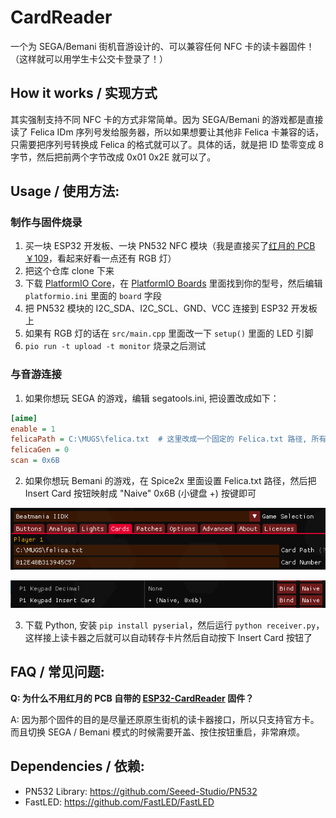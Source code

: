 # CardReader

一个为 SEGA/Bemani 街机音游设计的、可以兼容任何 NFC 卡的读卡器固件！（这样就可以用学生卡公交卡登录了！）

## How it works / 实现方式

其实强制支持不同 NFC 卡的方式非常简单。因为 SEGA/Bemani 的游戏都是直接读了 Felica IDm 序列号发给服务器，所以如果想要让其他非 Felica 卡兼容的话，只需要把序列号转换成 Felica 的格式就可以了。具体的话，就是把 ID 垫零变成 8 字节，然后把前两个字节改成 0x01 0x2E 就可以了。

## Usage / 使用方法:

### 制作与固件烧录

1. 买一块 ESP32 开发板、一块 PN532 NFC 模块（我是直接买了[红月的 PCB ￥109](https://m.tb.cn/h.5RS0tuc?tk=jL1vW2UxDH3)，看起来好看一点还有 RGB 灯）
2. 把这个仓库 clone 下来
3. 下载 [PlatformIO Core](https://platformio.org/)，在 [PlatformIO Boards](https://docs.platformio.org/en/latest/boards/espressif32) 里面找到你的型号，然后编辑 `platformio.ini` 里面的 `board` 字段
4. 把 PN532 模块的 I2C_SDA、I2C_SCL、GND、VCC 连接到 ESP32 开发板上
5. 如果有 RGB 灯的话在 `src/main.cpp` 里面改一下 `setup()` 里面的 LED 引脚
6. `pio run -t upload -t monitor` 烧录之后测试

### 与音游连接

1. 如果你想玩 SEGA 的游戏，编辑 segatools.ini, 把设置改成如下：

```ini
[aime]
enable = 1
felicaPath = C:\MUGS\felica.txt  # 这里改成一个固定的 Felica.txt 路径, 所有游戏共享
felicaGen = 0
scan = 0x6B
```

2. 如果你想玩 Bemani 的游戏，在 Spice2x 里面设置 Felica.txt 路径，然后把 Insert Card 按钮映射成 "Naive" 0x6B (小键盘 +) 按键即可

![](docs/image_2023-11-25_13-12-38.png)

![](docs/image_2023-11-25_13-13-23.png)

3. 下载 Python, 安装 `pip install pyserial`，然后运行 `python receiver.py`，这样接上读卡器之后就可以自动转存卡片然后自动按下 Insert Card 按钮了
   
## FAQ / 常见问题:

**Q: 为什么不用红月的 PCB 自带的 [ESP32-CardReader](https://github.com/Sucareto/ESP32-CardReader) 固件？**

A: 因为那个固件的目的是尽量还原原生街机的读卡器接口，所以只支持官方卡。而且切换 SEGA / Bemani 模式的时候需要开盖、按住按钮重启，非常麻烦。

## Dependencies / 依赖:

* PN532 Library: https://github.com/Seeed-Studio/PN532
* FastLED: https://github.com/FastLED/FastLED
